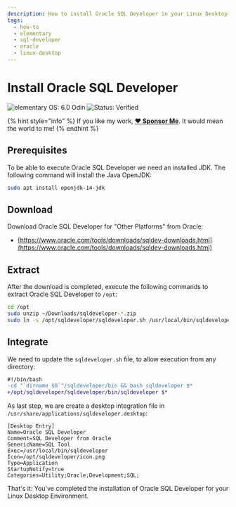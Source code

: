 ```yaml
---
description: How to install Oracle SQL Developer in your Linux Desktop Environment.
tags:
  - how-to
  - elementary
  - sql-developer
  - oracle
  - linux-desktop
---
```


# Install Oracle SQL Developer

![elementary OS: 6.0 Odin](https://img.shields.io/badge/elementary%C2%A0OS-6.0%20Odin-007aff) ![Status: Verified](https://img.shields.io/badge/status-verified-58c633)

{% hint style="info" %}
If you like my work, [**❤️ Sponsor Me**](https://github.com/sponsors/marbetschar). It would mean the world to me!
{% endhint %}

## Prerequisites

To be able to execute Oracle SQL Developer we need an installed JDK. The following command will install the Java OpenJDK:

```bash
sudo apt install openjdk-14-jdk
```

## Download

Download Oracle SQL Developer for "Other Platforms" from Oracle:

* [https://www.oracle.com/tools/downloads/sqldev-downloads.html](https://www.oracle.com/tools/downloads/sqldev-downloads.html)

## Extract

After the download is completed, execute the following commands to extract Oracle SQL Developer to `/opt`:

```bash
cd /opt
sudo unzip ~/Downloads/sqldeveloper-*.zip
sudo ln -s /opt/sqldeveloper/sqldeveloper.sh /usr/local/bin/sqldeveloper
```

## Integrate

We need to update the `sqldeveloper.sh` file, to allow execution from any directory:

```diff
#!/bin/bash
-cd "`dirname $0`"/sqldeveloper/bin && bash sqldeveloper $*
+/opt/sqldeveloper/sqldeveloper/bin/sqldeveloper $*
```

As last step, we are create a desktop integration file in `/usr/share/applications/sqldeveloper.desktop`:

```text
[Desktop Entry]
Name=Oracle SQL Developer
Comment=SQL Developer from Oracle
GenericName=SQL Tool
Exec=/usr/local/bin/sqldeveloper
Icon=/opt/sqldeveloper/icon.png
Type=Application
StartupNotify=true
Categories=Utility;Oracle;Development;SQL;
```

That's it: You've completed the installation of Oracle SQL Developer for your Linux Desktop Environment.

